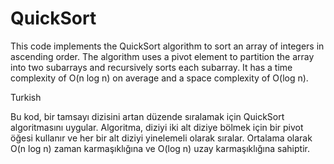 # QuickSort

This code implements the QuickSort algorithm to sort an array of integers in ascending order. 
The algorithm uses a pivot element to partition the array into two subarrays and recursively sorts each subarray. 
It has a time complexity of O(n log n) on average and a space complexity of O(log n).

Turkish

Bu kod, bir tamsayı dizisini artan düzende sıralamak için QuickSort algoritmasını uygular. 
Algoritma, diziyi iki alt diziye bölmek için bir pivot öğesi kullanır ve her bir alt diziyi yinelemeli olarak sıralar. 
Ortalama olarak O(n log n) zaman karmaşıklığına ve O(log n) uzay karmaşıklığına sahiptir.
